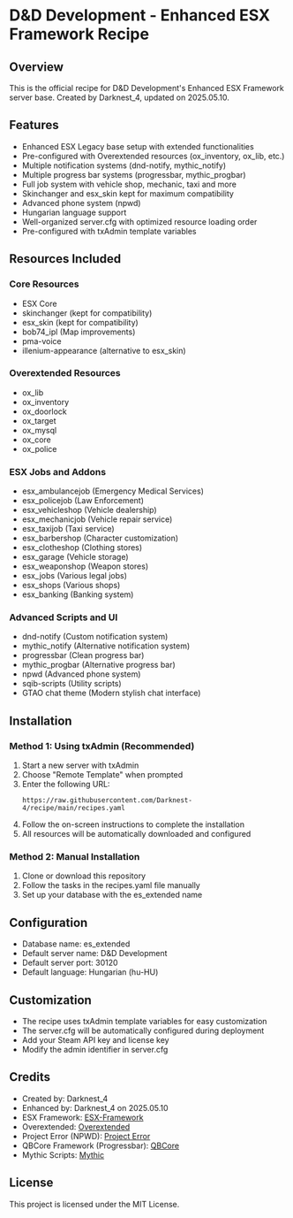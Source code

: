 # D&D Development - Enhanced ESX Framework Recipe

## Overview
This is the official recipe for D&D Development's Enhanced ESX Framework server base. Created by Darknest_4, updated on 2025.05.10.

## Features
- Enhanced ESX Legacy base setup with extended functionalities
- Pre-configured with Overextended resources (ox_inventory, ox_lib, etc.)
- Multiple notification systems (dnd-notify, mythic_notify)
- Multiple progress bar systems (progressbar, mythic_progbar)
- Full job system with vehicle shop, mechanic, taxi and more
- Skinchanger and esx_skin kept for maximum compatibility
- Advanced phone system (npwd)
- Hungarian language support
- Well-organized server.cfg with optimized resource loading order
- Pre-configured with txAdmin template variables

## Resources Included

### Core Resources
- ESX Core
- skinchanger (kept for compatibility)
- esx_skin (kept for compatibility)
- bob74_ipl (Map improvements)
- pma-voice
- illenium-appearance (alternative to esx_skin)

### Overextended Resources
- ox_lib
- ox_inventory
- ox_doorlock
- ox_target
- ox_mysql
- ox_core
- ox_police

### ESX Jobs and Addons
- esx_ambulancejob (Emergency Medical Services)
- esx_policejob (Law Enforcement)
- esx_vehicleshop (Vehicle dealership)
- esx_mechanicjob (Vehicle repair service)
- esx_taxijob (Taxi service)
- esx_barbershop (Character customization)
- esx_clotheshop (Clothing stores)
- esx_garage (Vehicle storage)
- esx_weaponshop (Weapon stores)
- esx_jobs (Various legal jobs)
- esx_shops (Various shops)
- esx_banking (Banking system)

### Advanced Scripts and UI
- dnd-notify (Custom notification system)
- mythic_notify (Alternative notification system)
- progressbar (Clean progress bar)
- mythic_progbar (Alternative progress bar)
- npwd (Advanced phone system)
- sqib-scripts (Utility scripts)
- GTAO chat theme (Modern stylish chat interface)

## Installation

### Method 1: Using txAdmin (Recommended)
1. Start a new server with txAdmin
2. Choose "Remote Template" when prompted
3. Enter the following URL:
   ```
   https://raw.githubusercontent.com/Darknest-4/recipe/main/recipes.yaml
   ```
4. Follow the on-screen instructions to complete the installation
5. All resources will be automatically downloaded and configured

### Method 2: Manual Installation
1. Clone or download this repository
2. Follow the tasks in the recipes.yaml file manually
3. Set up your database with the es_extended name

## Configuration
- Database name: es_extended
- Default server name: D&D Development
- Default server port: 30120
- Default language: Hungarian (hu-HU)

## Customization
- The recipe uses txAdmin template variables for easy customization
- The server.cfg will be automatically configured during deployment
- Add your Steam API key and license key
- Modify the admin identifier in server.cfg

## Credits
- Created by: Darknest_4
- Enhanced by: Darknest_4 on 2025.05.10
- ESX Framework: [ESX-Framework](https://github.com/esx-framework)
- Overextended: [Overextended](https://github.com/overextended)
- Project Error (NPWD): [Project Error](https://github.com/project-error)
- QBCore Framework (Progressbar): [QBCore](https://github.com/qbcore-framework)
- Mythic Scripts: [Mythic](https://github.com/mythicrp)

## License
This project is licensed under the MIT License.
